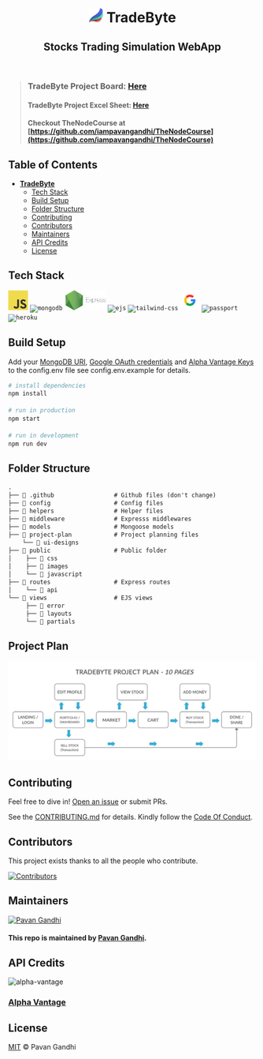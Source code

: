 <div align="center">

# <img src="public/images/TradeByte-Favicon.png" alt="logo" width="30"/> **TradeByte**

## Stocks Trading Simulation WebApp

</div><br/>

> ### TradeByte Project Board: [Here]()
> #### TradeByte Project Excel Sheet: [Here](https://docs.google.com/spreadsheets/d/1_vg-F2dk6jWy9jcYlGuKqAnXUX6NwbbnLg9Bmn_Ulrk/edit?usp=sharing)
> #### Checkout TheNodeCourse at [https://github.com/iampavangandhi/TheNodeCourse](https://github.com/iampavangandhi/TheNodeCourse)

## Table of Contents

- [**TradeByte**](#img-srcpublicimagestradebyte-faviconpng-width30-tradebyte)
  - [Tech Stack](#tech-stack)
  - [Build Setup](#build-setup)
  - [Folder Structure](#folder-structure)
  - [Contributing](#contributing)
  - [Contributors](#contributors)
  - [Maintainers](#maintainers)
  - [API Credits](#api-credits)
  - [License](#license)

## Tech Stack

<code><img height="40" src="https://raw.githubusercontent.com/github/explore/80688e429a7d4ef2fca1e82350fe8e3517d3494d/topics/javascript/javascript.png" alt="javascript"></code>
<code><img height="40" src="https://encrypted-tbn0.gstatic.com/images?q=tbn%3AANd9GcSTTzPAw-55ssm1Im594xYZ9eRQu2JylrkYLg&usqp=CAU" alt="mongodb"></code>
<code><img height="40" src="https://raw.githubusercontent.com/github/explore/80688e429a7d4ef2fca1e82350fe8e3517d3494d/topics/nodejs/nodejs.png" alt="nodejs"></code>
<code><img height="40" src="https://raw.githubusercontent.com/github/explore/80688e429a7d4ef2fca1e82350fe8e3517d3494d/topics/express/express.png" alt="express"></code>
<code><img height="40" src="https://cdn.icon-icons.com/icons2/2148/PNG/512/ejs_icon_132422.png" alt="ejs"></code>
<code><img height="40" src="https://tailwindcss.com/img/tailwind-twitter-square.png" alt="tailwind-css"></code>
<code><img height="40" src="https://raw.githubusercontent.com/github/explore/80688e429a7d4ef2fca1e82350fe8e3517d3494d/topics/google/google.png" alt="google"></code>
<code><img height="40" src="https://cdn.glitch.com/project-avatar/0d184ee3-fd8d-4b94-acf4-b4e686e57375.png?2016-11-21T13:18:58.896Z" alt="passport"></code>
<code><img height="40" src="https://encrypted-tbn0.gstatic.com/images?q=tbn%3AANd9GcSCjjrUqDfgOQsyoil76OpCKOnnpmEu71jHFQ&usqp=CAU" alt="heroku"></code>

## Build Setup

Add your [MongoDB URI](https://www.mongodb.com/cloud/atlas), [Google OAuth credentials](console.developers.google.com/) and [Alpha Vantage Keys](https://www.alphavantage.co/) to the config.env file see config.env.example for details.

```bash
# install dependencies
npm install

# run in production
npm start

# run in development
npm run dev
```

## Folder Structure

    .
    ├── 📁 .github                 # Github files (don't change)
    ├── 📁 config                  # Config files
    ├── 📁 helpers                 # Helper files
    ├── 📁 middleware              # Expresss middlewares
    ├── 📁 models                  # Mongoose models
    ├── 📁 project-plan            # Project planning files
        └── 📁 ui-designs
    ├── 📁 public                  # Public folder
    │    ├── 📁 css
    │    ├── 📁 images
    │    └── 📁 javascript
    ├── 📁 routes                  # Express routes
    │    └── 📁 api
    └── 📁 views                   # EJS views
         ├── 📁 error
         ├── 📁 layouts
         └── 📁 partials

## Project Plan

![](project-plan/TradeByte.jpg)

## Contributing

Feel free to dive in! [Open an issue](https://github.com/iampavangandhi/TradeByte/issues/new) or submit PRs.

See the [CONTRIBUTING.md](CONTRIBUTING.md) for details. Kindly follow the [Code Of Conduct](CODE_OF_CONDUCT.md).

## Contributors

This project exists thanks to all the people who contribute.

[![Contributors](https://readme-contributors.now.sh/iampavangandhi/tradebyte?extension=jpg&width=300&avatarSize=25)](https://github.com/iampavangandhi/TradeByte/graphs/contributors)

## Maintainers

<a href="https://github.con/iampavangandhi"><img src="https://avatars3.githubusercontent.com/u/42767012?s=460&v=4" alt="Pavan Gandhi" width=75/></a>

#### This repo is maintained by [Pavan Gandhi](https://github.con/iampavangandhi).

## API Credits

<img height="40" src="https://miro.medium.com/max/512/1*UCZCB7Vx3EJ9FN-pen4BqQ.png" alt="alpha-vantage">


### [Alpha Vantage](https://www.alphavantage.co/)

## License

[MIT](LICENSE) © Pavan Gandhi
